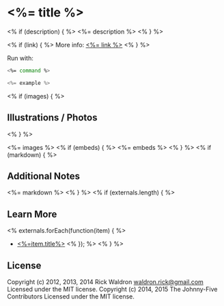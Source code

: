 <!--remove-start-->

# <%= title %>

<% if (description) { %>
<%= description %>
<% } %>

<% if (link) { %>
More info: [<%= link %>](<%= link %>)
<% } %>

Run with:
```bash
<%= command %>
```

<!--remove-end-->

```javascript
<%= example %>
```

<% if (images) { %>
## Illustrations / Photos
<% } %>

<%= images %>
<% if (embeds) { %>
<%= embeds %>
<% } %>
<% if (markdown) { %>
## Additional Notes
<%= markdown %>
<% } %>
<% if (externals.length) { %>
## Learn More
<% externals.forEach(function(item) { %>
- [<%=item.title%>](<%=item.href%>)
<% }); %>
<% } %>&nbsp;

<!--remove-start-->

## License
Copyright (c) 2012, 2013, 2014 Rick Waldron <waldron.rick@gmail.com>
Licensed under the MIT license.
Copyright (c) 2014, 2015 The Johnny-Five Contributors
Licensed under the MIT license.

<!--remove-end-->
